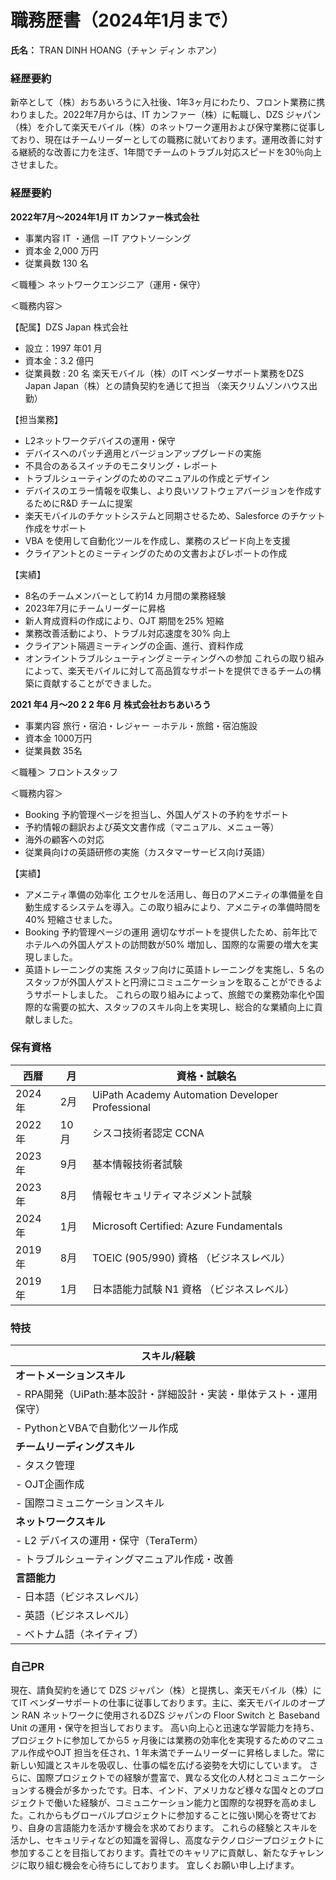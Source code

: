 # **職務歴書（2024年1月まで）**

**氏名：** TRAN DINH HOANG（チャン ディン ホアン）

### **経歴要約**
  新卒として（株）おちあいろうに入社後、1年3ヶ月にわたり、フロント業務に携わりました。2022年7月からは、IT カンファー（株）に転職し、DZS ジャパン（株）を介して楽天モバイル（株）のネットワーク運用および保守業務に従事しており、現在はチームリーダーとしての職務に就いております。運用改善に対する継続的な改善に力を注ぎ、1年間でチームのトラブル対応スピードを30％向上させました。

### **経歴要約**
**2022年7月～2024年1月 IT カンファー株式会社**
- 事業内容 IT ・通信 －IT アウトソーシング
- 資本金 2,000 万円
- 従業員数 130 名
  
＜職種＞
ネットワークエンジニア（運用・保守）

＜職務内容＞

【配属】DZS Japan 株式会社
- 設立：1997 年01 月
- 資本金：3.2 億円
- 従業員数 : 20 名
楽天モバイル（株）のIT ベンダーサポート業務をDZS Japan Japan（株）との請負契約を通じて担当 （楽天クリムゾンハウス出勤）

【担当業務】
- L2ネットワークデバイスの運用・保守
- デバイスへのパッチ適用とバージョンアップグレードの実施
- 不具合のあるスイッチのモニタリング・レポート
- トラブルシューティングのためのマニュアルの作成とデザイン
- デバイスのエラー情報を収集し、より良いソフトウェアバージョンを作成するためにR&D チームに提案
- 楽天モバイルのチケットシステムと同期させるため、Salesforce のチケット作成をサポート
- VBA を使用して自動化ツールを作成し、業務のスピード向上を支援
- クライアントとのミーティングのための文書およびレポートの作成
  
【実績】
- 8名のチームメンバーとして約14 カ月間の業務経験
- 2023年7月にチームリーダーに昇格
- 新人育成資料の作成により、OJT 期間を25% 短縮
- 業務改善活動により、トラブル対応速度を30% 向上
- クライアント隔週ミーティングの企画、進行、資料作成
- オンライントラブルシューティングミーティングへの参加
これらの取り組みによって、楽天モバイルに対して高品質なサポートを提供できるチームの構築に貢献することができました。

**2021 年4 月～20 2 2 年6 月 株式会社おちあいろう**
- 事業内容 旅行・宿泊・レジャー －ホテル・旅館・宿泊施設
- 資本金 1000万円
- 従業員数 35名
  
＜職種＞
フロントスタッフ

＜職務内容＞
- Booking 予約管理ページを担当し、外国人ゲストの予約をサポート
- 予約情報の翻訳および英文文書作成（マニュアル、メニュー等）
- 海外の顧客への対応
- 従業員向けの英語研修の実施（カスタマーサービス向け英語）
  
 【実績】
- アメニティ準備の効率化
エクセルを活用し、毎日のアメニティの準備量を自動生成するシステムを導入。この取り組みにより、アメニティの準備時間を40%
短縮させました。
- Booking 予約管理ページの運用
適切なサポートを提供したため、前年比でホテルへの外国人ゲストの訪問数が50% 増加し、国際的な需要の増大を実現しました。
- 英語トレーニングの実施
スタッフ向けに英語トレーニングを実施し、5 名のスタッフが外国人ゲストと円滑にコミュニケーションを取ることができるようサポートしました。
これらの取り組みによって、旅館での業務効率化や国際的な需要の拡大、スタッフのスキル向上を実現し、総合的な業績向上に貢献しました。

### **保有資格**
| 西暦    | 月    | 資格・試験名                                            |
|-------|-------|--------------------------------------------------------|
| 2024年| 2月   | UiPath Academy Automation Developer Professional      |
| 2022年|10月   | シスコ技術者認定 CCNA                                  |
| 2023年| 9月   | 基本情報技術者試験                                      |
| 2023年| 8月   | 情報セキュリティマネジメント試験                        |
| 2024年| 1月   | Microsoft Certified: Azure Fundamentals               |
| 2019年| 8月   | TOEIC (905/990) 資格 （ビジネスレベル）               |
| 2019年| 1月   | 日本語能力試験 N1 資格 （ビジネスレベル）             |

### **特技**
| スキル/経験                                    |
|-----------------------------------------------|
| **オートメーションスキル**                  |
| - RPA開発（UiPath:基本設計・詳細設計・実装・単体テスト・運用保守）|
| - PythonとVBAで自動化ツール作成                   |
| **チームリーディングスキル**                   |
| - タスク管理            |
| - OJT企画作成 |
| - 国際コミュニケーションスキル |
| **ネットワークスキル**                   |
| - L2 デバイスの運用・保守（TeraTerm）            |
| - トラブルシューティングマニュアル作成・改善 |
| **言語能力**                                        |
| - 日本語（ビジネスレベル）                     |
| - 英語（ビジネスレベル）                       |
| - ベトナム語（ネイティブ）                     |
### **自己PR**
  現在、請負契約を通じて DZS ジャパン（株）と提携し、楽天モバイル（株）にてIT ベンダーサポートの仕事に従事しております。主に、楽天モバイルのオープン RAN ネットワークに使用されるDZS ジャパンの Floor Switch と Baseband Unit の運用・保守を担当しております。
  高い向上心と迅速な学習能力を持ち、プロジェクトに参加してから5 ヶ月後には業務の効率化を実現するためのマニュアル作成やOJT 担当を任され、1 年未満でチームリーダーに昇格しました。常に新しい知識とスキルを吸収し、仕事の幅を広げる姿勢を大切にしています。
  さらに、国際プロジェクトでの経験が豊富で、異なる文化の人材とコミュニケーションする機会が多かったです。日本、インド、アメリカなど様々な国々とのプロジェクトで働いた経験が、コミュニケーション能力と国際的な視野を高めました。これからもグローバルプロジェクトに参加することに強い関心を寄せており、自身の言語能力を活かす機会を求めております。
  これらの経験とスキルを活かし、セキュリティなどの知識を習得し、高度なテクノロジープロジェクトに参加することを目指しております。貴社でのキャリアに貢献し、新たなチャレンジに取り組む機会を心待ちにしております。
  宜しくお願い申し上げます。
